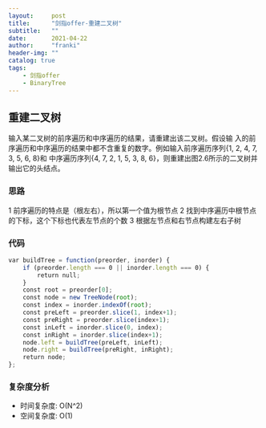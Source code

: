 ```yaml
---
layout:     post
title:      "剑指offer-重建二叉树"
subtitle:   ""
date:       2021-04-22
author:     "franki"
header-img: ""
catalog: true
tags:
    - 剑指offer
    - BinaryTree
---
```


## 重建二叉树

输入某二叉树的前序遍历和中序遍历的结果，请重建出该二叉树。假设输
入的前序遍历和中序遍历的结果中都不含重复的数字。例如输入前序遍历序列{1, 2, 4, 7, 3, 5, 6, 8}和
中序遍历序列{4, 7, 2, 1, 5, 3, 8, 6}，则重建出图2.6所示的二叉树并输出它的头结点。

### 思路

1 前序遍历的特点是（根左右），所以第一个值为根节点
2 找到中序遍历中根节点的下标，这个下标也代表左节点的个数
3 根据左节点和右节点构建左右子树

### 代码

```js
var buildTree = function(preorder, inorder) {
    if (preorder.length === 0 || inorder.length === 0) {
        return null;
    }
    const root = preorder[0];
    const node = new TreeNode(root);
    const index = inorder.indexOf(root);
    const preLeft = preorder.slice(1, index+1);
    const preRight = preorder.slice(index+1);
    const inLeft = inorder.slice(0, index);
    const inRight = inorder.slice(index+1);
    node.left = buildTree(preLeft, inLeft);
    node.right = buildTree(preRight, inRight);
    return node;
};
```

### 复杂度分析

- 时间复杂度: O(N^2)
- 空间复杂度: O(1)

